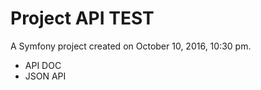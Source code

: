 Project API TEST
================

A Symfony project created on October 10, 2016, 10:30 pm.

- API DOC
- JSON API
